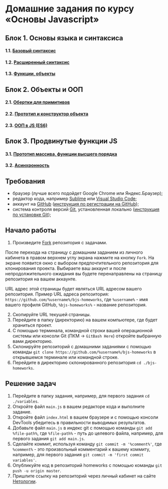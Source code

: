 # Домашние задания по курсу «Основы Javascript»

## Блок 1. Основы языка и синтаксиса

#### 1.1. [Базовый синтаксис](./1.1-variables/)  

#### 1.2. [Расширенный синтаксис](./1.2-extended-syntax/)

#### 1.3. [Функции, объекты](./1.3-functions/)

## Блок 2. Объекты и ООП

#### 2.1. [Обертки для примитивов](./2.1-wrappers-for-primitives/)

#### 2.2. [Прототип и конструктор объекта](./2.2-object-prototype/)

#### 2.3. [ООП в JS (ES6)](./2.3-oop-es6/)

## Блок 3. Продвинутые функции JS

#### 3.1. [Прототип массива, функции высшего порядка](./3.1-array-proto-hocs)

#### 3.2. [Асинхронность](./3.2-async)

## Требования

* браузер (лучше всего подойдет Google Chrome или Яндекс.Браузер);
* редактор кода, например [Sublime][1] или [Visual Studio Code][2];
* аккаунт на [GitHub][0] ([инструкция по регистрации на GitHub][3]);
* система контроля версий [Git][4], установленная локально ([инструкция по установке Git][5]);

## Начало работы

1. Произведите [Fork][0] репозитория с задачами. 

После перехода на страницу с домашним заданием из личного кабинета в правом верхнем углу экрана нажмите на кнопку `Fork`. На экране появится окно с выбором предпочтительного репозитория для клонирования проекта. Выбираете ваш аккаунт и после непродолжительного ожидания вы будете перенаправлены на страницу репозитория на вашем аккаунте.

URL адрес этой страницы будет являться URL адресом вашего репозитория. Пример URL адреса репозитория: 
```https://github.com/%username%/bjs-homeworks```, где `%username%` - имя вашего профиля GitHub, `%bjs-homeworks%` - название репозитория. 

2. Скопируйте URL текушей страницы.
3. Перейдите в папку (директорию) на вашем компьютере, где будет храниться проект.
4. С помощью терминала, командной строки вашей операционной системы или консоли Git (ПКМ -> `GitBash Here`) откройте выбранную вами директорию.
5. Склонируйте репозиторий с домашними заданиями с помощью команды `git clone https://github.com/%username%/bjs-homeworks` в открывшемся терминале или командной строке.
6. Перейдите в директорию склонированного репозитория `cd ./bjs-homeworks`.


## Решение задач
1. Перейдите в папку задания, например, для первого задания `cd ./variables`.
2. Откройте файл `main.js` в вашем редакторе кода и выполните задание.
3. Откройте файл `index.html` в вашем браузере и с помощью консоли DevTools убедитесь в правильности выводимых результатов.
4. Добавьте файл `main.js` в индекс git с помощью команды `git add %file-path%`, где `%file-path%` - путь до целевого файла, например, для первого задания `git add main.js`.
5. Сделайте коммит, используя команду `git commit -m '%comment%'`, где `%comment%` - это произвольный комментарий к вашему коммиту, например, для первого задания `git commit -m 'first commit variables'`.
6. Опубликуйте код в репозиторий homeworks с помощью команды `git push -u origin master`.
7. Пришлите ссылку на репозиторий через личный кабинет на сайте [Нетологии][6].


[0]: https://ru.wikipedia.org/wiki/%D0%A4%D0%BE%D1%80%D0%BA
[1]: https://www.sublimetext.com/
[2]: https://code.visualstudio.com/
[3]: https://github.com/netology-code/guides/tree/master/github
[4]: https://git-scm.com/
[5]: https://github.com/netology-code/guides/blob/master/git/REAMDE.md
[6]: https://netology.ru/

